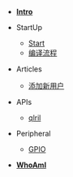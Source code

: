 - [**Intro**](/)

* StartUp

  - [Start](OverView/QuickStart.md)
  - [编译流程](OverView/BitbakeFlow.md)

* Articles

  - [添加新用户](articles/Yocto_add_users.md)

* APIs
	
  - [qlril](APIs/QLRIL.md)

* Peripheral

  - [GPIO](peripheral/gpio_01.md)


* [**WhoAmI**](about.md)
